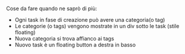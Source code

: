 Cose da fare quando ne saprò di più:

- Ogni task in fase di creazione può avere una categoria(o tag)
- Le categorie (o tags) vengono mostrate in un div sotto le task (stile floating)
- Nuova categoria si trova affianco ai tags
- Nuovo task è un floating button a destra in basso
